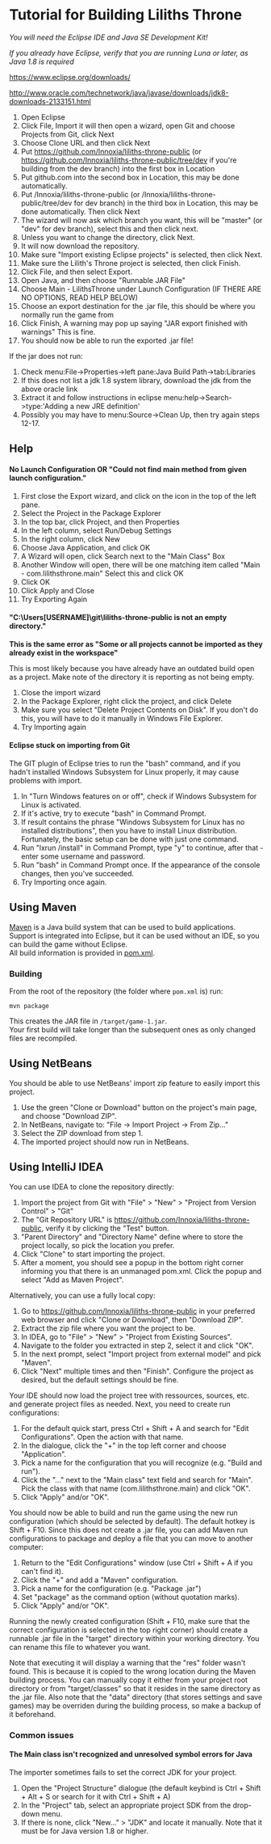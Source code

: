 # **Tutorial for Building Liliths Throne**

*You will need the Eclipse IDE and Java SE Development Kit!*

*If you already have Eclipse, verify that you are running Luna or later, as Java 1.8 is required*

https://www.eclipse.org/downloads/

http://www.oracle.com/technetwork/java/javase/downloads/jdk8-downloads-2133151.html


1. Open Eclipse
2. Click File, Import it will then open a wizard, open Git and choose Projects from Git, click Next
3. Choose Clone URL and then click Next
4. Put https://github.com/Innoxia/liliths-throne-public (or https://github.com/Innoxia/liliths-throne-public/tree/dev if you're building from the dev branch) into the first box in Location
5. Put github.com into the second box in Location, this may be done automatically.
6. Put /Innoxia/liliths-throne-public (or /Innoxia/liliths-throne-public/tree/dev for dev branch) in the third box in Location, this may be done automatically. Then click Next
7. The wizard will now ask which branch you want, this will be "master" (or "dev" for dev branch), select this and then click next.
8. Unless you want to change the directory, click Next.
9. It will now download the repository.
10. Make sure "Import existing Eclipse projects" is selected, then click Next.
11. Make sure the Lilith's Throne project is selected, then click Finish.
12. Click File, and then select Export.
13. Open Java, and then choose "Runnable JAR File"
14. Choose Main - LilithsThrone under Launch Configuration (IF THERE ARE NO OPTIONS, READ HELP BELOW)
15. Choose an export destination for the .jar file, this should be where you normally run the game from
16. Click Finish, A warning may pop up saying "JAR export finished with warnings" This is fine.
17. You should now be able to run the exported .jar file!

If the jar does not run:
1. Check menu:File->Properties->left pane:Java Build Path->tab:Libraries
2. If this does not list a jdk 1.8 system library, download the jdk from the above oracle link
3. Extract it and follow instructions in eclipse menu:help->Search->type:'Adding a new JRE definition'
4. Possibly you may have to menu:Source->Clean Up, then try again steps 12-17.

## Help
#### No Launch Configuration OR "Could not find main method from given launch configuration."
1. First close the Export wizard, and click on the icon in the top of the left pane.
2. Select the Project in the Package Explorer
3. In the top bar, click Project, and then Properties
4. In the left column, select Run/Debug Settings
5. In the right column, click New
6. Choose Java Application, and click OK
7. A Wizard will open, click Search next to the "Main Class" Box
8. Another Window will open, there will be one matching item called "Main - com.lilithsthrone.main" Select this and click OK
9. Click OK
10. Click Apply and Close
11. Try Exporting Again


####  "C:\Users\[USERNAME]\git\liliths-throne-public is not an empty directory."
**This is the same error as "Some or all projects cannot be imported as they already exist in the workspace"**

This is most likely because you have already have an outdated build open as a project. Make note of the directory it is reporting as not being empty.
1. Close the import wizard
2. In the Package Explorer, right click the project, and click Delete
3. Make sure you select "Delete Project Contents on Disk". If you don't do this, you will have to do it manually in Windows File Explorer.
4. Try Importing again

####  Eclipse stuck on importing from Git
The GIT plugin of Eclipse tries to run the "bash" command, and if you hadn't installed Windows Subsystem for Linux  properly, it may cause problems with import.
1. In "Turn Windows features on or off", check if Windows Subsystem for Linux is activated.
2. If it's active, try to execute "bash" in Command Prompt.
3. If result contains the phrase "Windows Subsystem for Linux has no installed distributions", then you have to install Linux distribution. Fortunately, the basic setup can be done with just one command.
4. Run "lxrun /install" in Command Prompt, type "y" to continue, after that - enter some username and password.
5. Run "bash" in Command Prompt once. If the appearance of the console changes, then you've succeeded.
6. Try Importing once again.

## Using Maven
[Maven](https://maven.apache.org) is a Java build system that can be used to build applications.  
Support is integrated into Eclipse, but it can be used without an IDE, so you can build the game without Eclipse.  
All build information is provided in [pom.xml](/pom.xml).

### Building
From the root of the repository (the folder where `pom.xml` is) run:

```
mvn package
```

This creates the JAR file in `/target/game-1.jar`.  
Your first build will take longer than the subsequent ones as only changed files are recompiled.

## Using NetBeans
You should be able to use NetBeans' import zip feature to easily import this project.
1. Use the green "Clone or Download" button on the project's main page, and choose "Download ZIP".
2. In NetBeans, navigate to: "File -> Import Project -> From Zip..."
3. Select the ZIP download from step 1.
4. The imported project should now run in NetBeans.

## Using IntelliJ IDEA
You can use IDEA to clone the repository directly:
1. Import the project from Git with "File" > "New" > "Project from Version Control" > "Git"
2. The "Git Repository URL" is https://github.com/Innoxia/liliths-throne-public, verify it by clicking the "Test" button.
3. "Parent Directory" and "Directory Name" define where to store the project locally, so pick the location you prefer.
4. Click "Clone" to start importing the project.
5. After a moment, you should see a popup in the bottom right corner informing you that there is an unmanaged pom.xml. Click the popup and select "Add as Maven Project".

Alternatively, you can use a fully local copy:
1. Go to https://github.com/Innoxia/liliths-throne-public in your preferred web browser and click "Clone or Download", then "Download ZIP".
2. Extract the zip file where you want the project to be.
3. In IDEA, go to "File" > "New" > "Project from Existing Sources".
4. Navigate to the folder you extracted in step 2, select it and click "OK".
5. In the next prompt, select "Import project from external model" and pick "Maven".
6. Click "Next" multiple times and then "Finish". Configure the project as desired, but the default settings should be fine.

Your IDE should now load the project tree with ressources, sources, etc. and generate project files as needed. Next, you need to create run configurations:
1. For the default quick start, press Ctrl + Shift + A and search for "Edit Configurations". Open the action with that name.
2. In the dialogue, click the "+" in the top left corner and choose "Application".
3. Pick a name for the configuration that you will recognize (e.g. "Build and run").
4. Click the "..." next to the "Main class" text field and search for "Main". Pick the class with that name (com.lilithsthrone.main) and click "OK".
5. Click "Apply" and/or "OK".

You should now be able to build and run the game using the new run configuration (which should be selected by default). The default hotkey is Shift + F10.
Since this does not create a .jar file, you can add Maven run configurations to package and deploy a file that you can move to another computer:
1. Return to the "Edit Configurations" window (use Ctrl + Shift + A if you can't find it).
2. Click the "+" and add a "Maven" configuration.
3. Pick a name for the configuration (e.g. "Package .jar")
4. Set "package" as the command option (without quotation marks).
5. Click "Apply" and/or "OK".

Running the newly created configuration (Shift + F10, make sure that the correct configuration is selected in the top right corner) should create a runnable .jar file in the "target" directory within your working directory. You can rename this file to whatever you want.

Note that executing it will display a warning that the "res" folder wasn't found. This is because it is copied to the wrong location during the Maven building process. You can manually copy it either from your project root directory or from "target/classes" so that it resides in the same directory as the .jar file.
Also note that the "data" directory (that stores settings and save games) may be overriden during the building process, so make a backup of it beforehand.

### Common issues

#### The Main class isn't recognized and unresolved symbol errors for Java

The importer sometimes fails to set the correct JDK for your project.
1. Open the "Project Structure" dialogue (the default keybind is Ctrl + Shift + Alt + S or search for it with Ctrl + Shift + A)
2. In the "Project" tab, select an appropriate project SDK from the drop-down menu.
3. If there is none, click "New..." > "JDK" and locate it manually. Note that it must be for Java version 1.8 or higher.
